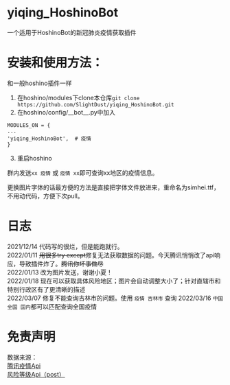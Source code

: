 # yiqing_HoshinoBot
一个适用于HoshinoBot的新冠肺炎疫情获取插件

# 安装和使用方法：
和一般hoshino插件一样  

1. 在hoshino/modules下clone本仓库`git clone https://github.com/SlightDust/yiqing_HoshinoBot.git`  
2. 在hoshino/config/\_\_bot\_\_.py中加入
```
MODULES_ON = {
...
'yiqing_HoshinoBot',  # 疫情
}
```
3. 重启hoshino

群内发送`xx 疫情` 或 `疫情 xx`即可查询xx地区的疫情信息。  

更换图片字体的话最方便的方法是直接把字体文件放进来，重命名为simhei.ttf，不用动代码，方便下次pull。  

# 日志
2021/12/14  代码写的很烂，但是能跑就行。  
2022/01/11  ~~用很多try except~~修复无法获取数据的问题。今天腾讯悄悄改了api响应，导致插件炸了。~~腾讯你坏事做尽~~  
2022/01/13  改为图片发送，谢谢小夏！  
2022/01/18  现在可以获取具体风险地区；图片会自动调整大小了；针对直辖市和特别行政区有了更清晰的描述  
2022/03/07  修复不能查询吉林市的问题。使用 `疫情 吉林市` 查询
2022/03/16  `中国 全国 国内`都可以匹配查询全国疫情

# 免责声明
数据来源：  
[腾讯疫情Api](https://view.inews.qq.com/g2/getOnsInfo?name=disease_h5)  
[风险等级Api（post）](https://wechat.wecity.qq.com/api/PneumoniaTravelNoAuth/queryAllRiskLevel)
